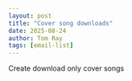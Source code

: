 ```yaml
---
layout: post
title: "Cover song downloads"
date: 2025-08-24
author: Tom Ray
tags: [email-list]
---
```

Create download only cover songs
